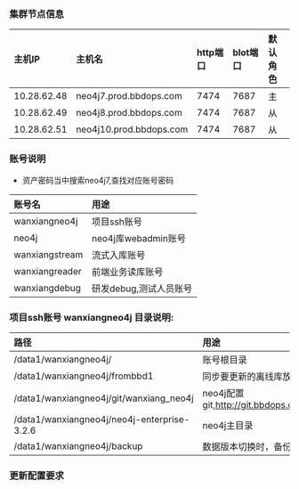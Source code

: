 ### 集群节点信息

| 主机IP | 主机名 | http端口 | blot端口 | 默认角色|
| :------| :------ | :------ | :------ |:------ |
| 10.28.62.48 | neo4j7.prod.bbdops.com  | 7474 | 7687 | 主 |
| 10.28.62.49 | neo4j8.prod.bbdops.com  | 7474 | 7687 | 从 |
| 10.28.62.51 | neo4j10.prod.bbdops.com | 7474 | 7687 | 从 |


### 账号说明
- 资产密码当中搜索neo4j7,查找对应账号密码

| 账号名 | 用途 |
| :----- | :----|
| wanxiangneo4j | 项目ssh账号 |
| neo4j | neo4j库webadmin账号|
| wanxiangstream |流式入库账号|
| wanxiangreader |前端业务读库账号|
| wanxiangdebug | 研发debug,测试人员账号|

### 项目ssh账号 wanxiangneo4j 目录说明:

| 路径 | 用途 |
| :----- | :----|
| /data1/wanxiangneo4j/ | 账号根目录 |
| /data1/wanxiangneo4j/frombbd1 | 同步要更新的离线库放置目录,可以自定义|
| /data1/wanxiangneo4j/git/wanxiang_neo4j | neo4j配置git,http://git.bbdops.com/yuyu080/wanxiang_neo4j/ |
| /data1/wanxiangneo4j/neo4j-enterprise-3.2.6|  neo4j主目录 |
| /data1/wanxiangneo4j/backup | 数据版本切换时，备份路径 |

### 更新配置要求
